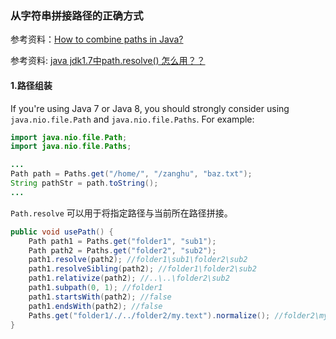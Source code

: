 ### 从字符串拼接路径的正确方式

参考资料：[How to combine paths in Java?](https://stackoverflow.com/questions/412380/how-to-combine-paths-in-java)

参考资料: [java jdk1.7中path.resolve() 怎么用？？](https://zhidao.baidu.com/question/646760893559036565.html)

#### 1.路径组装

If you're using Java 7 or Java 8, you should strongly consider using `java.nio.file.Path` and `java.nio.file.Paths`. For example:

```java
import java.nio.file.Path;
import java.nio.file.Paths;

...
Path path = Paths.get("/home/", "/zanghu", "baz.txt");
String pathStr = path.toString();
...
```

`Path.resolve` 可以用于将指定路径与当前所在路径拼接。

```java
public void usePath() {
    Path path1 = Paths.get("folder1", "sub1");
    Path path2 = Paths.get("folder2", "sub2");
    path1.resolve(path2); //folder1\sub1\folder2\sub2
    path1.resolveSibling(path2); //folder1\folder2\sub2
    path1.relativize(path2); //..\..\folder2\sub2
    path1.subpath(0, 1); //folder1
    path1.startsWith(path2); //false
    path1.endsWith(path2); //false
    Paths.get("folder1/./../folder2/my.text").normalize(); //folder2\my.text
}
```